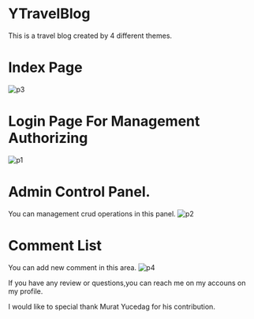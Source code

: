 # YTravelBlog
This is a travel blog created by 4 different themes.

# Index Page
![p3](https://user-images.githubusercontent.com/61347219/158048200-a0f72007-b66d-4fb2-8f5e-ee4da011b8bc.png)

# Login Page For Management Authorizing
![p1](https://user-images.githubusercontent.com/61347219/158048136-b570e280-1582-4d64-aad8-f60b4f4342c0.png)

# Admin Control Panel.
You can management crud operations in this panel.
![p2](https://user-images.githubusercontent.com/61347219/158048170-d29c556d-75b6-4079-9b5d-b24c5083b03f.png)

# Comment List
You can add new comment in this area.
![p4](https://user-images.githubusercontent.com/61347219/158048282-be14d0b4-d038-4c57-ab3d-3c0450925a9b.png)

If you have any review or questions,you can reach me on my accouns on my profile.

I would like to special thank Murat Yucedag for his contribution.
